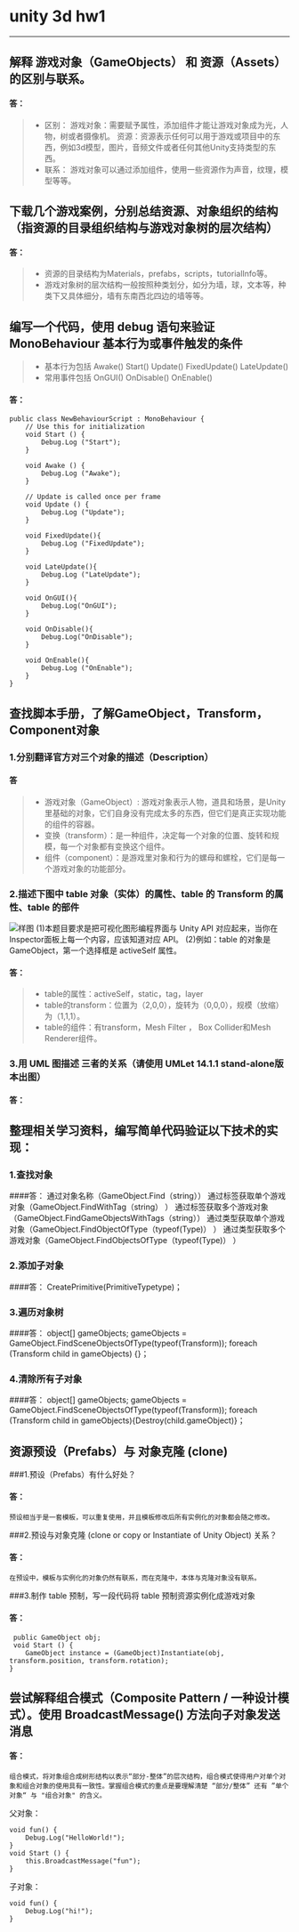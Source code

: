 # unity 3d hw1


----------


## 解释 游戏对象（GameObjects） 和 资源（Assets）的区别与联系。
#### 答：
> * 区别：
> 游戏对象：需要赋予属性，添加组件才能让游戏对象成为光，人物，树或者摄像机。
> 资源：资源表示任何可以用于游戏或项目中的东西，例如3d模型，图片，音频文件或者任何其他Unity支持类型的东西。
> * 联系：
> 游戏对象可以通过添加组件，使用一些资源作为声音，纹理，模型等等。


## 下载几个游戏案例，分别总结资源、对象组织的结构（指资源的目录组织结构与游戏对象树的层次结构）

#### 答：
> * 资源的目录结构为Materials，prefabs，scripts，tutorialInfo等。
> * 游戏对象树的层次结构一般按照种类划分，如分为墙，球，文本等，种类下又具体细分，墙有东南西北四边的墙等等。

## 编写一个代码，使用 debug 语句来验证 MonoBehaviour 基本行为或事件触发的条件
> * 基本行为包括 Awake() Start() Update() FixedUpdate() LateUpdate()
> * 常用事件包括 OnGUI() OnDisable() OnEnable()
    
#### 答：
    public class NewBehaviourScript : MonoBehaviour {
    	// Use this for initialization
    	void Start () {
    		Debug.Log ("Start");
    	}
    
    	void Awake () {
    		Debug.Log ("Awake");
    	}
    	
    	// Update is called once per frame
    	void Update () {
    		Debug.Log ("Update");
    	}
    
    	void FixedUpdate(){
    		Debug.Log ("FixedUpdate");
    	}
    
    	void LateUpdate(){
    		Debug.Log ("LateUpdate");
    	}
    
    	void OnGUI(){
    		Debug.Log("OnGUI");
    	} 
    
    	void OnDisable(){
    		Debug.Log("OnDisable");
    	} 
    
    	void OnEnable(){
    		Debug.Log ("OnEnable");
    	}
    }
    
## 查找脚本手册，了解GameObject，Transform，Component对象
### 1.分别翻译官方对三个对象的描述（Description）

#### 答
> * 游戏对象（GameObject）: 游戏对象表示人物，道具和场景，是Unity里基础的对象，它们自身没有完成太多的东西，但它们是真正实现功能的组件的容器。
> * 变换（transform）：是一种组件，决定每一个对象的位置、旋转和规模，每一个对象都有变换这个组件。
> * 组件（component）：是游戏里对象和行为的螺母和螺栓，它们是每一个游戏对象的功能部分。


### 2.描述下图中 table 对象（实体）的属性、table 的 Transform 的属性、table 的部件
![样图][1]
    (1)本题目要求是把可视化图形编程界面与 Unity API 对应起来，当你在Inspector面板上每一个内容，应该知道对应 API。
    (2)例如：table 的对象是 GameObject，第一个选择框是 activeSelf 属性。
    
#### 答：
> * table的属性：activeSelf，static，tag，layer
> * table的transform：位置为（2,0,0），旋转为（0,0,0），规模（放缩）为（1,1,1）。
> * table的组件：有transform，Mesh Filter ， Box Collider和Mesh Renderer组件。

### 3.用 UML 图描述 三者的关系（请使用 UMLet 14.1.1 stand-alone版本出图）

#### 答：

## 整理相关学习资料，编写简单代码验证以下技术的实现：
### 1.查找对象
####答：
    通过对象名称（GameObject.Find（string））
    通过标签获取单个游戏对象（GameObject.FindWithTag（string） ）
    通过标签获取多个游戏对象（GameObject.FindGameObjectsWithTags（string））
    通过类型获取单个游戏对象（GameObject.FindObjectOfType（typeof(Type)） ）
    通过类型获取多个游戏对象（GameObject.FindObjectsOfType（typeof(Type)） ）

### 2.添加子对象

####答：
    CreatePrimitive(PrimitiveTypetype)；
    
### 3.遍历对象树

####答：
    object[] gameObjects;
    gameObjects = GameObject.FindSceneObjectsOfType(typeof(Transform));
    foreach (Transform child in gameObjects) {}；
    
### 4.清除所有子对象

####答：
    object[] gameObjects;
    gameObjects = GameObject.FindSceneObjectsOfType(typeof(Transform));
    foreach (Transform child in gameObjects){Destroy(child.gameObject)}；
    
## 资源预设（Prefabs）与 对象克隆 (clone)
###1.预设（Prefabs）有什么好处？

#### 答：
    预设相当于是一套模板，可以重复使用，并且模板修改后所有实例化的对象都会随之修改。
    
###2.预设与对象克隆 (clone or copy or Instantiate of Unity Object) 关系？

#### 答：
    在预设中，模板与实例化的对象仍然有联系，而在克隆中，本体与克隆对象没有联系。
###3.制作 table 预制，写一段代码将 table 预制资源实例化成游戏对象

#### 答：
     public GameObject obj;
     void Start () {
		GameObject instance = (GameObject)Instantiate(obj, transform.position, transform.rotation);
	}
	
## 尝试解释组合模式（Composite Pattern / 一种设计模式）。使用 BroadcastMessage() 方法向子对象发送消息

#### 答：
    组合模式，将对象组合成树形结构以表示“部分-整体”的层次结构，组合模式使得用户对单个对象和组合对象的使用具有一致性。掌握组合模式的重点是要理解清楚 “部分/整体” 还有 ”单个对象“ 与 "组合对象" 的含义。


父对象：

    void fun() {
        Debug.Log("HelloWorld!");
    }
    void Start () {
        this.BroadcastMessage("fun");
    }
    

子对象：

    void fun() {
        Debug.Log("hi!");
    }


  [1]: https://pmlpml.github.io/unity3d-learning/images/ch02/ch02-homework.png
